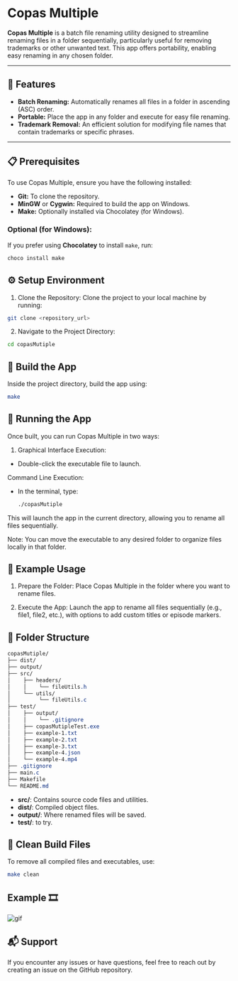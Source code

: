 # Copas Multiple

**Copas Multiple** is a batch file renaming utility designed to streamline renaming files in a folder sequentially, particularly useful for removing trademarks or other unwanted text. This app offers portability, enabling easy renaming in any chosen folder.

---

## 🌟 Features

- **Batch Renaming:** Automatically renames all files in a folder in ascending (ASC) order.
- **Portable:** Place the app in any folder and execute for easy file renaming.
- **Trademark Removal:** An efficient solution for modifying file names that contain trademarks or specific phrases.

---

## 📋 Prerequisites

To use Copas Multiple, ensure you have the following installed:

- **Git:** To clone the repository.
- **MinGW** or **Cygwin:** Required to build the app on Windows.
- **Make:** Optionally installed via Chocolatey (for Windows).

### Optional (for Windows):

If you prefer using **Chocolatey** to install `make`, run:
```bash
choco install make
```

## ⚙️ Setup Environment

1. Clone the Repository: Clone the project to your local machine by running:
```bash
git clone <repository_url>
```
2. Navigate to the Project Directory:
```bash
cd copasMutiple
```

## 🔨 Build the App
Inside the project directory, build the app using:
```bash
make
```

## 🚀 Running the App
Once built, you can run Copas Multiple in two ways:

1. Graphical Interface Execution:
- Double-click the executable file to launch.

Command Line Execution:
- In the terminal, type:
  ```bash
  ./copasMutiple
  ```

This will launch the app in the current directory, allowing you to rename all files sequentially.

Note: You can move the executable to any desired folder to organize files locally in that folder.

## 📝 Example Usage

1. Prepare the Folder: Place Copas Multiple in the folder where you want to rename files.

2. Execute the App: Launch the app to rename all files sequentially (e.g., file1, file2, etc.), with options to add custom titles or episode markers.

## 📂 Folder Structure
```css
copasMutiple/
├── dist/
├── output/
├── src/
│    ├── headers/
│    │    └── fileUtils.h
│    └── utils/
│         └── fileUtils.c
├── test/
│    ├── output/
│    │    └── .gitignore
│    ├── copasMutipleTest.exe
│    ├── example-1.txt
│    ├── example-2.txt
│    ├── example-3.txt
│    ├── example-4.json
│    └── example-4.mp4
├── .gitignore
├── main.c
├── Makefile
└── README.md
```

- **src/**: Contains source code files and utilities.
- **dist/**: Compiled object files.
- **output/**: Where renamed files will be saved.
- **test/**: to try.

## 🧹 Clean Build Files
To remove all compiled files and executables, use:
```bash
make clean
```

## Example 🎞️
![gif](./assets/copasMutiple.gif)

## 📬 Support

If you encounter any issues or have questions, feel free to reach out by creating an issue on the GitHub repository.